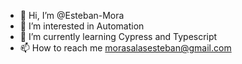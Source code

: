 - 👋 Hi, I’m @Esteban-Mora
- 👀 I’m interested in Automation
- 🌱 I’m currently learning Cypress and Typescript
- 📫 How to reach me morasalasesteban@gmail.com

<!---
Esteban-Mora/Esteban-Mora is a ✨ special ✨ repository because its `README.md` (this file) appears on your GitHub profile.
You can click the Preview link to take a look at your changes.
--->
